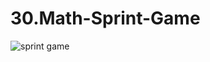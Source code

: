 
# 30.Math-Sprint-Game

![sprint game](https://user-images.githubusercontent.com/74714313/162735937-d26d789d-fd9c-422b-b087-0005f5ca6aa2.png)
